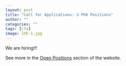 ```yaml
---
layout: post
title: "Call for Applications: 3 PhD Positions"
author: ""
categories: ""
tags: [cfa]
image: lhh-1.jpg
---
```


We are hiring!!!

See more in the [Open Positions](https://chinacomx.github.io/positions) section of the website.